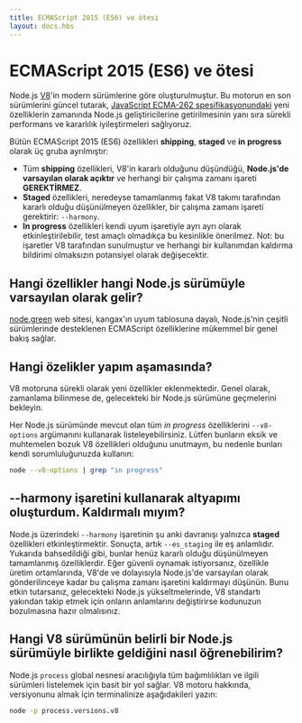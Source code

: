 ```yaml
---
title: ECMAScript 2015 (ES6) ve ötesi
layout: docs.hbs
---
```


# ECMAScript 2015 (ES6) ve ötesi

Node.js [V8](https://v8.dev/)'in modern sürümlerine göre oluşturulmuştur. Bu motorun en son sürümlerini güncel tutarak, [JavaScript ECMA-262 spesifikasyonundaki](http://www.ecma-international.org/publications/standards/Ecma-262.htm) yeni özelliklerin zamanında Node.js geliştiricilerine getirilmesinin yanı sıra sürekli performans ve kararlılık iyileştirmeleri sağlıyoruz.

Bütün ECMAScript 2015 (ES6) özellikleri **shipping**, **staged** ve **in progress** olarak üç gruba ayrılmıştır:

* Tüm **shipping** özellikleri, V8'in kararlı olduğunu düşündüğü, **Node.js'de varsayılan olarak açıktır** ve herhangi bir çalışma zamanı işareti **GEREKTİRMEZ**.
* **Staged** özellikleri, neredeyse tamamlanmış fakat V8 takımı tarafından kararlı olduğu düşünülmeyen özellikler, bir çalışma zamanı işareti gerektirir: `--harmony`.
* **In progress** özellikleri kendi uyum işaretiyle ayrı ayrı olarak etkinleştirilebilir, test amaçlı olmadıkça bu kesinlikle önerilmez. Not: bu işaretler V8 tarafından sunulmuştur ve herhangi bir kullanımdan kaldırma bildirimi olmaksızın potansiyel olarak değişecektir.

## Hangi özellikler hangi Node.js sürümüyle varsayılan olarak gelir?

[node.green](https://node.green/) web sitesi, kangax'ın uyum tablosuna dayalı, Node.js'nin çeşitli sürümlerinde desteklenen ECMAScript özelliklerine mükemmel bir genel bakış sağlar.

## Hangi özelikler yapım aşamasında?

V8 motoruna sürekli olarak yeni özellikler eklenmektedir. Genel olarak, zamanlama bilinmese de, gelecekteki bir Node.js sürümüne geçmelerini bekleyin.

Her Node.js sürümünde mevcut olan tüm *in progress* özelliklerini `--v8-options` argümanını kullanarak listeleyebilirsiniz. Lütfen bunların eksik ve muhtemelen bozuk V8 özellikleri olduğunu unutmayın, bu nedenle bunları kendi sorumluluğunuzda kullanın:

```bash
node --v8-options | grep "in progress"
```

## --harmony işaretini kullanarak altyapımı oluşturdum. Kaldırmalı mıyım?

Node.js üzerindeki `--harmony` işaretinin şu anki davranışı yalnızca **staged** özellikleri etkinleştirmektir. Sonuçta, artık `--es_staging` ile eş anlamlıdır. Yukarıda bahsedildiği gibi, bunlar henüz kararlı olduğu düşünülmeyen tamamlanmış özelliklerdir. Eğer güvenli oynamak istiyorsanız, özellikle üretim ortamlarında, V8'de ve dolayısıyla Node.js'de varsayılan olarak gönderilinceye kadar bu çalışma zamanı işaretini kaldırmayı düşünün. Bunu etkin tutarsanız, gelecekteki Node.js yükseltmelerinde, V8 standartı yakından takip etmek için onların anlamlarını değiştirirse kodunuzun bozulmasına hazır olmalısınız.

## Hangi V8 sürümünün belirli bir Node.js sürümüyle birlikte geldiğini nasıl öğrenebilirim?

Node.js `process` global nesnesi aracılığıyla tüm bağımlılıkları ve ilgili sürümleri listelemek için basit bir yol sağlar. V8 motoru hakkında, versiyonunu almak için terminalinize aşağıdakileri yazın:

```bash
node -p process.versions.v8
```
